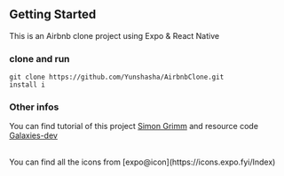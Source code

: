 ## Getting Started

This is an Airbnb clone project using Expo & React Native

### clone and run

```
git clone https://github.com/Yunshasha/AirbnbClone.git
install i
```

### Other infos

You can find tutorial of this project [Simon Grimm](https://www.youtube.com/watch?v=iWzUZiVoiR0&list=PLtDsuMoGvRpiPPiRVlDaVBuzHBCMfh5nH&index=5&t=5s) and resource code [Galaxies-dev](https://github.com/Galaxies-dev/airbnb-clone-react-native?tab=readme-ov-file)

<br />
You can find all the icons from [expo@icon](https://icons.expo.fyi/Index)
